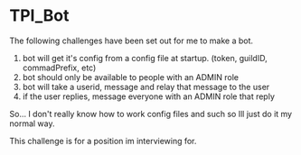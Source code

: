 # TPI_Bot

The following challenges have been set out for me to make a bot.
1) bot will get it's config from a config file at startup. (token, guildID, commadPrefix, etc)
2) bot should only be available to people with an ADMIN role
3) bot will take a userid, message and relay that message to the user
4) if the user replies, message everyone with an ADMIN role that reply

So... I don't really know how to work config files and such so Ill just do it my normal way.

This challenge is for a position im interviewing for.
